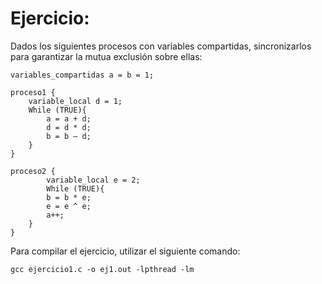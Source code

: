 # Ejercicio:

Dados los siguientes procesos con variables compartidas, sincronizarlos para garantizar la mutua exclusión sobre ellas:

```
variables_compartidas a = b = 1;

proceso1 {
    variable_local d = 1;
    While (TRUE){
        a = a + d;
        d = d * d;
        b = b – d;
    }
}

proceso2 {
        variable_local e = 2;
        While (TRUE){
        b = b * e;
        e = e ^ e;
        a++;
    }
}
```

Para compilar el ejercicio, utilizar el siguiente comando:

```
gcc ejercicio1.c -o ej1.out -lpthread -lm
```
